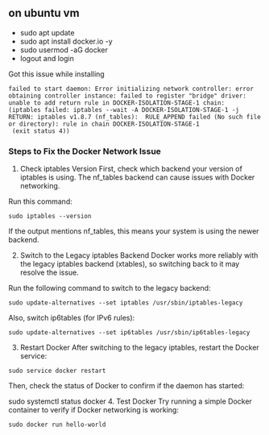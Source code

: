 ## on ubuntu vm

- sudo apt update
- sudo apt install docker.io -y
- sudo usermod -aG docker <username>
- logout and login

Got this issue while installing

```
failed to start daemon: Error initializing network controller: error obtaining controller instance: failed to register "bridge" driver: unable to add return rule in DOCKER-ISOLATION-STAGE-1 chain:  (iptables failed: iptables --wait -A DOCKER-ISOLATION-STAGE-1 -j RETURN: iptables v1.8.7 (nf_tables):  RULE_APPEND failed (No such file or directory): rule in chain DOCKER-ISOLATION-STAGE-1
 (exit status 4))
```

### Steps to Fix the Docker Network Issue

1. Check iptables Version
   First, check which backend your version of iptables is using. The nf_tables backend can cause issues with Docker networking.

Run this command:

```
sudo iptables --version
```

If the output mentions nf_tables, this means your system is using the newer backend.

2. Switch to the Legacy iptables Backend
   Docker works more reliably with the legacy iptables backend (xtables), so switching back to it may resolve the issue.

Run the following command to switch to the legacy backend:

```
sudo update-alternatives --set iptables /usr/sbin/iptables-legacy
```

Also, switch ip6tables (for IPv6 rules):

```
sudo update-alternatives --set ip6tables /usr/sbin/ip6tables-legacy
```

3. Restart Docker
   After switching to the legacy iptables, restart the Docker service:

```
sudo service docker restart
```

Then, check the status of Docker to confirm if the daemon has started:

sudo systemctl status docker 4. Test Docker
Try running a simple Docker container to verify if Docker networking is working:

```
sudo docker run hello-world
```
